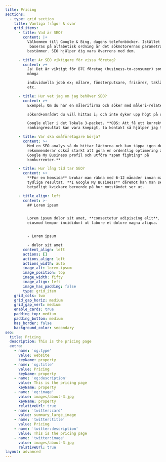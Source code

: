 ```yaml
---
title: Pricing
sections:
  - type: grid_section
    title: Vanliga frågor & svar
    grid_items:
      - title: Vad är SEO?
        content: |+
          Välkommen till Google & Bing, dagens telefonböcker. Istället för att
           baseras på alfabetisk ordning är det sökmotorernas parametrar som 
          bestämmer. SEO hjälper dig vara överrens med dem.

      - title: Är SEO viktigare för vissa företag?
        content: >+
          Ja! Det är viktigt för BTC företag (business-to-consumer) som gör
          många 

          individuella jobb ex; målare, fönsterputsare, frisörer, takläggare,
          etc.

      - title: Hur vet jag om jag behöver SEO?
        content: >+
          Exempel; Om du har en målerifirma och söker med måleri-relaterade 

          sökord+området du vill hittas i; och inte dyker upp högt på sida 1 i 

          Google eller i det lokala 3-packet. **OBS: Att få ett korrekt
          rankingresultat kan vara knepigt, ta kontakt så hjälper jag till.**

      - title: Var ska småföretagare börja?
        content: >+
          Med en SEO analys så du hittar läckorna och kan täppa igen dem. **Jag
          rekommenderar också starkt att göra en ordentlig optimering av er
          Google My Business profil och utföra *spam fighting* på
          konkurrenter.**

      - title: Hur lång tid tar SEO?
        content: >+
          **För en hemsida** brukar man räkna med 6-12 månader innan man ser
          tydliga resultat. **I Google My Business** däremot kan man se resultat
          betydligt kvickare beroende på hur motståndet ser ut.

      - title_align: left
        content: >-
          ## Lorem ipsum


          Lorem ipsum dolor sit amet, **consectetur adipiscing elit**, sed do
          eiusmod tempor incididunt ut labore et dolore magna aliqua.


          - Lorem ipsum

          - dolor sit amet
        content_align: left
        actions: []
        actions_align: left
        actions_width: auto
        image_alt: lorem-ipsum
        image_position: top
        image_width: fifty
        image_align: left
        image_has_padding: false
        type: grid_item
    grid_cols: two
    grid_gap_horiz: medium
    grid_gap_vert: medium
    enable_cards: true
    padding_top: medium
    padding_bottom: medium
    has_border: false
    background_color: secondary
seo:
  title: Pricing
  description: This is the pricing page
  extra:
    - name: 'og:type'
      value: website
      keyName: property
    - name: 'og:title'
      value: Pricing
      keyName: property
    - name: 'og:description'
      value: This is the pricing page
      keyName: property
    - name: 'og:image'
      value: images/about-3.jpg
      keyName: property
      relativeUrl: true
    - name: 'twitter:card'
      value: summary_large_image
    - name: 'twitter:title'
      value: Pricing
    - name: 'twitter:description'
      value: This is the pricing page
    - name: 'twitter:image'
      value: images/about-3.jpg
      relativeUrl: true
layout: advanced
---
```

